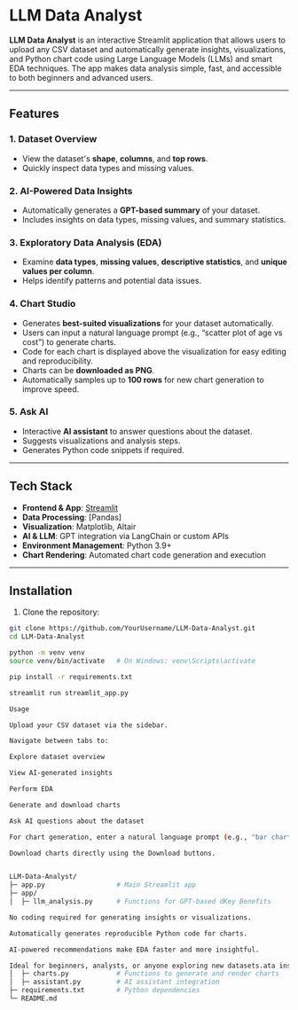 # LLM Data Analyst

**LLM Data Analyst** is an interactive Streamlit application that allows users to upload any CSV dataset and automatically generate insights, visualizations, and Python chart code using Large Language Models (LLMs) and smart EDA techniques. The app makes data analysis simple, fast, and accessible to both beginners and advanced users.

---

## Features

### 1. Dataset Overview
- View the dataset's **shape**, **columns**, and **top rows**.
- Quickly inspect data types and missing values.

### 2. AI-Powered Data Insights
- Automatically generates a **GPT-based summary** of your dataset.
- Includes insights on data types, missing values, and summary statistics.

### 3. Exploratory Data Analysis (EDA)
- Examine **data types**, **missing values**, **descriptive statistics**, and **unique values per column**.
- Helps identify patterns and potential data issues.

### 4. Chart Studio
- Generates **best-suited visualizations** for your dataset automatically.
- Users can input a natural language prompt (e.g., “scatter plot of age vs cost”) to generate charts.
- Code for each chart is displayed above the visualization for easy editing and reproducibility.
- Charts can be **downloaded as PNG**.
- Automatically samples up to **100 rows** for new chart generation to improve speed.

### 5. Ask AI
- Interactive **AI assistant** to answer questions about the dataset.
- Suggests visualizations and analysis steps.
- Generates Python code snippets if required.

---

## Tech Stack

- **Frontend & App**: [Streamlit](https://datamind-8m6u8hlbkf4tezv3qdbor7.streamlit.app/)
- **Data Processing**: [Pandas]
- **Visualization**: Matplotlib, Altair
- **AI & LLM**: GPT integration via LangChain or custom APIs
- **Environment Management**: Python 3.9+
- **Chart Rendering**: Automated chart code generation and execution

---

## Installation

1. Clone the repository:
```bash
git clone https://github.com/YourUsername/LLM-Data-Analyst.git
cd LLM-Data-Analyst

python -m venv venv
source venv/bin/activate   # On Windows: venv\Scripts\activate

pip install -r requirements.txt

streamlit run streamlit_app.py

Usage

Upload your CSV dataset via the sidebar.

Navigate between tabs to:

Explore dataset overview

View AI-generated insights

Perform EDA

Generate and download charts

Ask AI questions about the dataset

For chart generation, enter a natural language prompt (e.g., "bar chart of sales vs region") and click Generate Chart.

Download charts directly using the Download buttons.


LLM-Data-Analyst/
├─ app.py                  # Main Streamlit app
├─ app/
│  ├─ llm_analysis.py      # Functions for GPT-based dKey Benefits

No coding required for generating insights or visualizations.

Automatically generates reproducible Python code for charts.

AI-powered recommendations make EDA faster and more insightful.

Ideal for beginners, analysts, or anyone exploring new datasets.ata insights
│  ├─ charts.py            # Functions to generate and render charts
│  ├─ assistant.py         # AI assistant integration
├─ requirements.txt        # Python dependencies
└─ README.md





